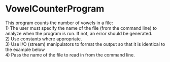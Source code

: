 # VowelCounterProgram
This program counts the number of vowels in a file:
   <br> 1) The user must specify the name of the file (from the command line) to analyze when the program is run. If not, an error should be generated.
    <br>2) Use constants where appropriate.
    <br>3) Use I/O (stream) manipulators to format the output so that it is identical to the example below
    <br>4) Pass the name of the file to read in from the command line.
    
